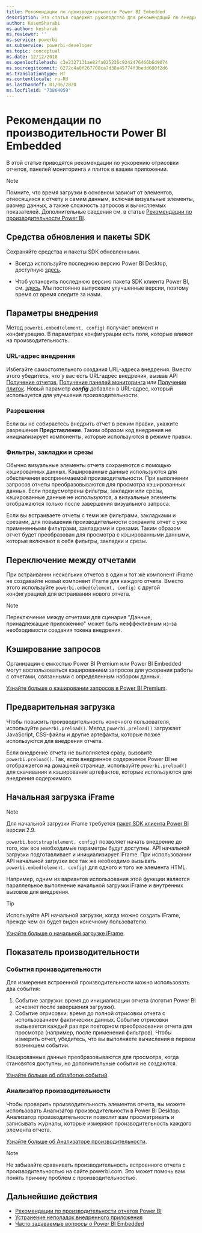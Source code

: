 ```yaml
---
title: Рекомендации по производительности Power BI Embedded
description: Эта статья содержит руководство для рекомендаций по внедрению лучших методов встроенной аналитики.
author: KesemSharabi
ms.author: kesharab
ms.reviewer: ''
ms.service: powerbi
ms.subservice: powerbi-developer
ms.topic: conceptual
ms.date: 12/12/2018
ms.openlocfilehash: c3e2327131ae82fa025236c9242476466b6d9074
ms.sourcegitcommit: 6272c4a0f267708ca7d38a45774f3bedd680f2d6
ms.translationtype: HT
ms.contentlocale: ru-RU
ms.lasthandoff: 01/06/2020
ms.locfileid: "73864059"
---
```

# <a name="power-bi-embedded-performance-best-practices"></a>Рекомендации по производительности Power BI Embedded

В этой статье приводятся рекомендации по ускорению отрисовки отчетов, панелей мониторинга и плиток в вашем приложении.

> [!Note]
> Помните, что время загрузки в основном зависит от элементов, относящихся к отчету и самим данным, включая визуальные элементы, размер данных, а также сложность запросов и вычисляемых показателей. Дополнительные сведения см. в статье [Рекомендации по производительности Power BI](../power-bi-reports-performance.md).

## <a name="update-tools-and-sdk-packages"></a>Средства обновления и пакеты SDK

Сохраняйте средства и пакеты SDK обновленными.

* Всегда используйте последнюю версию Power BI Desktop, доступную [здесь](https://powerbi.microsoft.com/desktop/).

* Чтоб установить последнюю версию пакета SDK клиента Power BI, см. [здесь](https://github.com/Microsoft/PowerBI-JavaScript). Мы постоянно выпускаем улучшенные версии, поэтому время от время следите за нами.

## <a name="embed-parameters"></a>Параметры внедрения

Метод `powerbi.embed(element, config)` получает элемент и конфигурацию. В параметрах конфигурации есть поля, которые влияют на производительность.

### <a name="embed-url"></a>URL-адрес внедрения

Избегайте самостоятельного создания URL-адреса внедрения. Вместо этого убедитесь, что у вас есть URL-адрес внедрения, вызвав API [Получение отчетов](/rest/api/power-bi/reports/getreportsingroup), [Получение панелей мониторинга](/rest/api/power-bi/dashboards/getdashboardsingroup) или [Получение плиток](/rest/api/power-bi/dashboards/gettilesingroup). Новый параметр **_config_** добавлен в URL-адрес, который используется для улучшения производительности.

### <a name="permissions"></a>Разрешения

Если вы не собираетесь внедрить отчет в режим правки, укажите разрешения **Представление**. Таким образом код внедрения не инициализирует компоненты, которые используются в режиме правки.

### <a name="filters-bookmarks-and-slicers"></a>Фильтры, закладки и срезы

Обычно визуальные элементы отчета сохраняются с помощью кэшированных данных. Кэшированные данные используются для обеспечения воспринимаемой производительности. При выполнении запросов отчеты преобразовываются для просмотра кэшированных данных. Если предусмотрены фильтры, закладки или срезы, кэшированные данные не используются, а визуальные элементы отображаются только после завершения визуального запроса.

Если вы встраиваете отчеты с теми же фильтрами, закладками и срезами, для повышения производительности сохраните отчет с уже примененными фильтрами, закладками и срезами. Таким образом отчет будет преобразован для просмотра с кэшированными данными, которые включают в себя фильтры, закладки и срезы.

## <a name="switching-between-reports"></a>Переключение между отчетами

При встраивании нескольких отчетов в один и тот же компонент iFrame не создавайте новый компонент iFrame для каждого отчета. Вместо этого используйте `powerbi.embed(element, config)` с другой конфигурацией для встраивания нового отчета.

> [!NOTE]
> Переключение между отчетами для сценария "Данные, принадлежащие приложению" может быть неэффективным из-за необходимости создания токена внедрения.

## <a name="query-caching"></a>Кэширование запросов

Организации с емкостью Power BI Premium или Power BI Embedded могут воспользоваться кэшированием запросов для ускорения работы с отчетами, связанными с определенным набором данных.

[Узнайте больше о кэшировании запросов в Power BI Premium](../power-bi-query-caching.md).

## <a name="preload"></a>Предварительная загрузка

Чтобы повысить производительность конечного пользователя, используйте `powerbi.preload()`. Метод `powerbi.preload()` загружает JavaScript, CSS-файлы и другие артефакты, которые позже используются для внедрения отчета.

Если внедрение отчета не выполняется сразу, вызовите `powerbi.preload()`. Так, если внедренное содержимое Power BI не отображается на домашней странице, используйте `powerbi.preload()` для скачивания и кэширования артефактов, которые используются для внедрения содержимого.

## <a name="bootstrapping-the-iframe"></a>Начальная загрузка iFrame

> [!NOTE]
> Для начальной загрузки iFrame требуется [пакет SDK клиента Power BI](https://github.com/Microsoft/PowerBI-JavaScript) версии 2.9.

`powerbi.bootstrap(element, config)` позволяет начать внедрение до того, как все необходимые параметры будут доступны. API начальной загрузки подготавливает и инициализирует iFrame.
При использовании API начальной загрузки все так же необходимо вызывать `powerbi.embed(element, config)` для одного и того же элемента HTML.

Например, одним из вариантов использования этой функции является параллельное выполнение начальной загрузки iFrame и внутренних вызовов для внедрения.
> [!TIP]
> Используйте API начальной загрузки, когда можно создать iFrame, прежде чем он будет виден конечному пользователю.

[Узнайте больше о начальной загрузке iFrame](https://github.com/Microsoft/PowerBI-JavaScript/wiki/Bootstrap-For-Better-Performance).

## <a name="measure-performance"></a>Показатель производительности

### <a name="performance-events"></a>События производительности

Для измерения встроенной производительности можно использовать два события:

1. Событие загрузки: время до инициализации отчета (логотип Power BI исчезнет после завершения загрузки).
2. Событие отрисовки: время до полной отрисовки отчета с использованием фактических данных. Событие отрисовки вызывается каждый раз при повторном преобразовании отчета для просмотра (например, после применения фильтров). Чтобы измерить отчет, убедитесь, что вы выполняете вычисления в первом возникшем событии.

Кэшированные данные преобразовываются для просмотра, когда становятся доступны, но дополнительные события не создаются.

[Узнайте больше об обработке событий](https://github.com/Microsoft/PowerBI-JavaScript/wiki/Handling-Events).

### <a name="performance-analyzer"></a>Анализатор производительности

Чтобы проверить производительность элементов отчета, вы можете использовать Анализатор производительности в Power BI Desktop.
Анализатор производительности позволит вам просматривать и записывать журналы, которые измеряют производительность каждого элемента отчета.

[Узнайте больше об Анализаторе производительности](../desktop-performance-analyzer.md).

> [!NOTE]
> Не забывайте сравнивать производительность встроенного отчета с производительностью на сайте powerbi.com. Это может помочь вам понять причину проблем с производительностью.

## <a name="next-steps"></a>Дальнейшие действия

* [Рекомендации по производительности отчетов Power BI](../power-bi-reports-performance.md)
* [Устранение неполадок внедренного приложения](embedded-troubleshoot.md)
* [Часто задаваемые вопросы о Power BI Embedded](embedded-faq.md)
